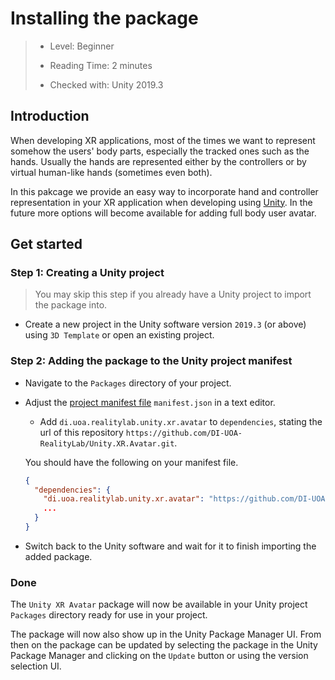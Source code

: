 [Unity]: https://unity3d.com/
[Unity Package Manager]: https://docs.unity3d.com/Manual/upm-ui.html
[Project-Manifest]: https://docs.unity3d.com/Manual/upm-manifestPrj.html

# Installing the package

> * Level: Beginner
>
> * Reading Time: 2 minutes
>
> * Checked with: Unity 2019.3

## Introduction

When developing XR applications, most of the times we want to represent somehow the users' body parts, especially the tracked ones such as the hands. Usually the hands are represented either by the controllers or by virtual human-like hands (sometimes even both).

In this pakcage we provide an easy way to incorporate hand and controller representation in your XR application when developing using [Unity]. In the future more options will become available for adding full body user avatar.

## Get started

### Step 1: Creating a Unity project

> You may skip this step if you already have a Unity project to import the package into.

* Create a new project in the Unity software version `2019.3` (or above) using `3D Template` or open an existing project.

### Step 2: Adding the package to the Unity project manifest

* Navigate to the `Packages` directory of your project.
* Adjust the [project manifest file][Project-Manifest] `manifest.json` in a text editor.
  * Add `di.uoa.realitylab.unity.xr.avatar` to `dependencies`, stating the url of this repository `https://github.com/DI-UOA-RealityLab/Unity.XR.Avatar.git`.

  You should have the following on your manifest file.
  ```json
  {
    "dependencies": {
      "di.uoa.realitylab.unity.xr.avatar": "https://github.com/DI-UOA-RealityLab/Unity.XR.Avatar.git",
      ...
    }
  }
  ```
* Switch back to the Unity software and wait for it to finish importing the added package.

### Done

The `Unity XR Avatar` package will now be available in your Unity project `Packages` directory ready for use in your project.

The package will now also show up in the Unity Package Manager UI. From then on the package can be updated by selecting the package in the Unity Package Manager and clicking on the `Update` button or using the version selection UI.
